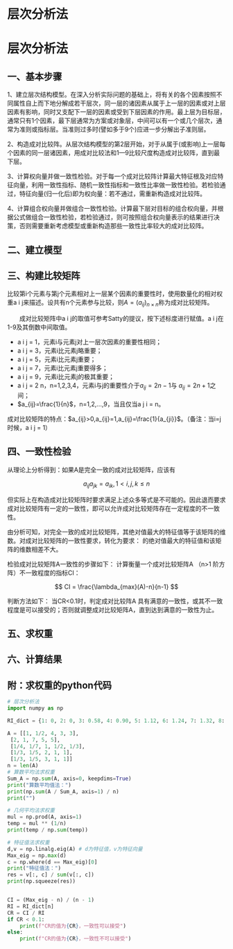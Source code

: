 # 层次分析法


# 层次分析法
## 一、基本步骤
1、建立层次结构模型。在深入分析实际问题的基础上，将有关的各个因素按照不同属性自上而下地分解成若干层次，同一层的诸因素从属于上一层的因素或对上层因素有影响，同时又支配下一层的因素或受到下层因素的作用。最上层为目标层，通常只有1个因素，最下层通常为方案或对象层，中间可以有一个或几个层次，通常为准则或指标层。当准则过多时(譬如多于9个)应进一步分解出子准则层。

2、构造成对比较阵。从层次结构模型的第2层开始，对于从属于(或影响)上一层每个因素的同一层诸因素，用成对比较法和1—9比较尺度构造成对比较阵，直到最下层。

3、计算权向量并做一致性检验。对于每一个成对比较阵计算最大特征根及对应特征向量，利用一致性指标、随机一致性指标和一致性比率做一致性检验。若检验通过，特征向量(归一化后)即为权向量：若不通过，需重新构造成对比较阵。

4、计算组合权向量并做组合一致性检验。计算最下层对目标的组合权向量，并根据公式做组合一致性检验，若检验通过，则可按照组合权向量表示的结果进行决策，否则需要重新考虑模型或重新构造那些一致性比率较大的成对比较阵。
## 二、建立模型

## 三、构建比较矩阵
比较第i个元素与第j个元素相对上一层某个因素的重要性时，使用数量化的相对权重a i j来描述。设共有n个元素参与比较，则$A=(a_{ij})_{n\times n}$称为成对比较矩阵。

　　成对比较矩阵中a i j的取值可参考Satty的提议，按下述标度进行赋值。a i j在1-9及其倒数中间取值。

- a i j = 1，元素i与元素j对上一层次因素的重要性相同；
- a i j = 3，元素i比元素j略重要；
- a i j = 5，元素i比元素j重要；
- a i j = 7，元素i比元素j重要得多；
- a i j = 9，元素i比元素j的极其重要；
- a i j = 2 n，n=1,2,3,4，元素i与j的重要性介于$a_{ij} = 2 n − 1$与 $a_{ij} = 2 n + 1$之间；
- $a_{ij}=\frac{1}{n}$，n=1,2,...,9，当且仅当a j i = n。

成对比较矩阵的特点：$a_{ij}>0,a_{ij}=1,a_{ij}=\frac{1}{a_{ji}}$。（备注：当i=j时候，a i j = 1）

## 四、一致性检验
从理论上分析得到：如果A是完全一致的成对比较矩阵，应该有

$$
a_{ij}a_{jk} = a_{ik}, 1<i,j,k\leq n
$$

但实际上在构造成对比较矩阵时要求满足上述众多等式是不可能的。因此退而要求成对比较矩阵有一定的一致性，即可以允许成对比较矩阵存在一定程度的不一致性。

由分析可知，对完全一致的成对比较矩阵，其绝对值最大的特征值等于该矩阵的维数。对成对比较矩阵的一致性要求，转化为要求： 的绝对值最大的特征值和该矩阵的维数相差不大。

检验成对比较矩阵A一致性的步骤如下：
计算衡量一个成对比较矩阵A （n>1 阶方阵）不一致程度的指标CI：

$$
CI = \frac{\lambda_{max}(A)-n}{n-1}
$$

判断方法如下： 当CR<0.1时，判定成对比较阵A 具有满意的一致性，或其不一致程度是可以接受的；否则就调整成对比较矩阵A，直到达到满意的一致性为止。
## 五、求权重
## 六、计算结果

## 附：求权重的python代码
```python
# 层次分析法
import numpy as np

RI_dict = {1: 0, 2: 0, 3: 0.58, 4: 0.90, 5: 1.12, 6: 1.24, 7: 1.32, 8: 1.41, 9: 1.45}

A = [[1, 1/2, 4, 3, 3],
 [2, 1, 7, 5, 5],
 [1/4, 1/7, 1, 1/2, 1/3],
 [1/3, 1/5, 2, 1, 1],
 [1/3, 1/5, 3, 1, 1]]
n = len(A)
# 算数平均法求权重
Sum_A = np.sum(A, axis=0, keepdims=True)
print("算数平均值法：")
print(np.sum(A / Sum_A, axis=1) / n)
print("")

# 几何平均法求权重
mul = np.prod(A, axis=1)
temp = mul ** (1/n)
print(temp / np.sum(temp))

# 特征值法求权重
d,v = np.linalg.eig(A) # d为特征值，v为特征向量
Max_eig = np.max(d)
c = np.where(d == Max_eig)[0]
print("特征值法：")
res = v[:, c] / sum(v[:, c])
print(np.squeeze(res))


CI = (Max_eig - n) / (n - 1)
RI = RI_dict[n]
CR = CI / RI
if CR < 0.1:
    print(f"CR的值为{CR}，一致性可以接受")
else:
    print(f"CR的值为{CR}，一致性不可以接受")
```


